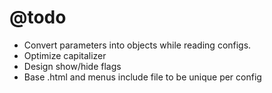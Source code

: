 # @todo

- Convert parameters into objects while reading configs.
- Optimize capitalizer
- Design show/hide flags
- Base .html and menus include file to be unique per config

